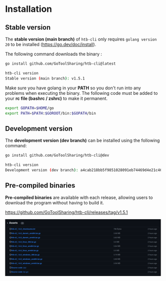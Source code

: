 # Installation

## Stable version

The **stable version (main branch)** of `htb-cli` only requires `golang version 20` to be installed (<a href="https://go.dev/doc/install" target="_blank">https://go.dev/doc/install</a>).

The following command downloads the binary :

```bash
go install github.com/GoToolSharing/htb-cli@latest
```

```bash
htb-cli version
Stable version (main branch): v1.5.1
```

Make sure you have golang in your **PATH** so you don't run into any problems when executing the binary. The following code must be added to your **rc file (bashrc / zshrc)** to make it permanent.

```bash
export GOPATH=$HOME/go
export PATH=$PATH:$GOROOT/bin:$GOPATH/bin
```

## Development version

The **development version (dev branch)** can be installed using the following command:

```bash
go install github.com/GoToolSharing/htb-cli@dev
```

```bash
htb-cli version
Development version (dev branch): a4cab218bb5f9851028091eb74469d4e21c469d0
```

## Pre-compiled binaries

**Pre-compiled binaries** are available with each release, allowing users to download the program without having to build it.

<a href="https://github.com/GoToolSharing/htb-cli/releases/tag/v1.5.1" target="_blank">https://github.com/GoToolSharing/htb-cli/releases/tag/v1.5.1</a>

![Binaries](/assets/configuration/binaries.png)